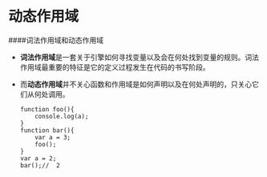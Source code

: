 # 动态作用域

####词法作用域和动态作用域
* **词法作用域**是一套关于引擎如何寻找变量以及会在何处找到变量的规则。词法作用域最重要的特征是它的定义过程发生在代码的书写阶段。
* 而**动态作用域**并不关心函数和作用域是如何声明以及在何处声明的，只关心它们从何处调用。

      function foo(){
          console.log(a);	
      }
      function bar(){
          var a = 3;
          foo();
      }
      var a = 2;
      bar();//	2
